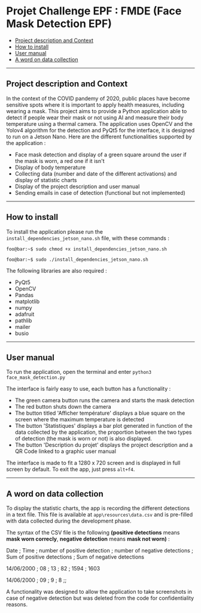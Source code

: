 # Projet Challenge EPF : FMDE (Face Mask Detection EPF)

  - [Project description and Context](#project-description-and-context)
  - [How to install](#how-to-install)
  - [User manual](#user-manual)
  - [A word on data collection](#a-word-on-data-collection)

-------
## Project description and Context
In the context of the COVID pandemy of 2020, public places have become sensitive spots where it is important to apply health measures, including wearing a mask. This project aims to provide a Python application able to detect if people wear their mask or not using AI and measure their body temperature using a thermal camera.
The application uses OpenCV and the Yolov4 algorithm for the detection and PyQt5 for the interface, it is designed to run on a Jetson Nano.
Here are the different functionalities supported by the application : 

* Face mask detection and display of a green square around the user if the mask is worn, a red one if it isn't
* Display of body temperature
* Collecting data (number and date of the different activations) and display of statistic charts 
* Display of the project description and user manual
* Sending emails in case of detection (functional but not implemented)
---------
## How to install 

To install the application please run the `install_dependencies_jetson_nano.sh` file, with these commands : 

`foo@bar:~$ sudo chmod +x install_dependencies_jetson_nano.sh`

`foo@bar:~$ sudo ./install_dependencies_jetson_nano.sh`

 The following libraries are also required : 

* PyQt5 
* OpenCV
* Pandas
* matplotlib
* numpy 
* adafruit
* pathlib
* mailer
* busio
  
---------

## User manual

To run the application, open the terminal and enter `python3 face_mask_detection.py` 

The interface is fairly easy to use, each button has a functionality : 
* The green camera button runs the camera and starts the mask detection
* The red button shuts down the camera
* The button titled 'Afficher température' displays a blue square on the screen where the maximum temperature is detected
* The button 'Statistiques' displays a bar plot generated in function of the data collected by the application, the proportion between the two types of detection (the mask is worn or not) is also displayed.
* The button 'Description du projet' displays the project description and a QR Code linked to a graphic user manual

The interface is made to fit a 1280 x 720 screen and is displayed in full screen by default. To exit the app, just press `alt+f4`.

-------
## A word on data collection

To display the statistic charts, the app is recording the different detections in a text file. This file is available at `app\resources\data.csv` and is pre-filled with data collected during the development phase. 

The syntax of the CSV file is the following **(positive detections** means **mask worn correcly**, **negative detection** means **mask not worn)** : 

Date ; Time ; number of positive detection ; number of negative detections ; Sum of positive detections ; Sum of negative detections

14/06/2000  ; 08 ; 13 ; 82 ; 1594 ; 1603

14/06/2000 ; 09 ; 9 ; 8 ;;

A functionality was designed to allow the application to take screenshots in case of negative detection but was deleted from the code for confidentiality reasons.